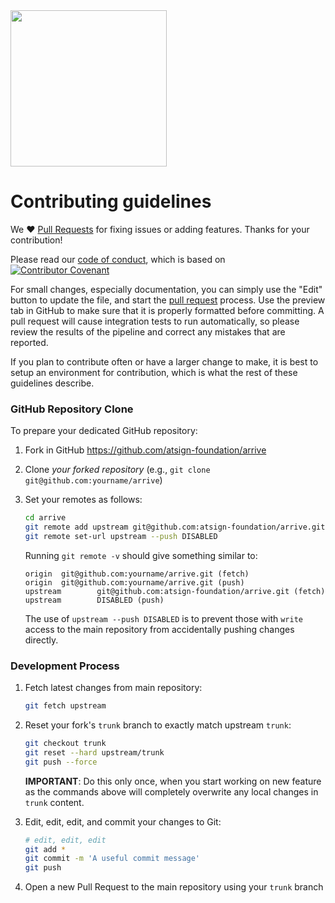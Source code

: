 <img width=250px src="https://atsign.dev/assets/img/atPlatform_logo_gray.svg?sanitize=true">

# Contributing guidelines

We :heart: [Pull Requests](https://help.github.com/articles/about-pull-requests/)
for fixing issues or adding features. Thanks for your contribution!

Please read our [code of conduct](code_of_conduct.md), which is based on
[![Contributor Covenant](https://img.shields.io/badge/Contributor%20Covenant-2.0-4baaaa.svg)](code_of_conduct.md)


For small changes, especially documentation, you can simply use the "Edit" button
to update the file, and start the
[pull request](https://help.github.com/articles/about-pull-requests/) process.
Use the preview tab in GitHub to make sure that it is properly
formatted before committing.
A pull request will cause integration tests to run automatically, so please review
the results of the pipeline and correct any mistakes that are reported.

If you plan to contribute often or have a larger change to make, it is best to
setup an environment for contribution, which is what the rest of these guidelines
describe.

### GitHub Repository Clone

To prepare your dedicated GitHub repository:

1. Fork in GitHub https://github.com/atsign-foundation/arrive
2. Clone *your forked repository* (e.g., `git clone git@github.com:yourname/arrive`)
3. Set your remotes as follows:

   ```sh
   cd arrive
   git remote add upstream git@github.com:atsign-foundation/arrive.git
   git remote set-url upstream --push DISABLED
   ```

   Running `git remote -v` should give something similar to:

   ```text
   origin  git@github.com:yourname/arrive.git (fetch)
   origin  git@github.com:yourname/arrive.git (push)
   upstream        git@github.com:atsign-foundation/arrive.git (fetch)
   upstream        DISABLED (push)
   ```

   The use of `upstream --push DISABLED` is to prevent those
   with `write` access to the main repository from accidentally pushing changes
   directly.
   
### Development Process

1. Fetch latest changes from main repository:

   ```sh
   git fetch upstream
   ```

1. Reset your fork's `trunk` branch to exactly match upstream `trunk`:

   ```sh
   git checkout trunk
   git reset --hard upstream/trunk
   git push --force
   ```

   **IMPORTANT**: Do this only once, when you start working on new feature as
   the commands above will completely overwrite any local changes in `trunk` content.
1. Edit, edit, edit, and commit your changes to Git:

   ```sh
   # edit, edit, edit
   git add *
   git commit -m 'A useful commit message'
   git push
   ```


1. Open a new Pull Request to the main repository using your `trunk` branch